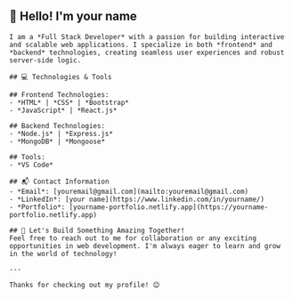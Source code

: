 ## 👋 Hello! I'm your name

    I am a *Full Stack Developer* with a passion for building interactive and scalable web applications. I specialize in both *frontend* and *backend* technologies, creating seamless user experiences and robust server-side logic.

    ## 💻 Technologies & Tools

    ## Frontend Technologies:
    - *HTML* | *CSS* | *Bootstrap* 
    - *JavaScript* | *React.js*

    ## Backend Technologies:
    - *Node.js* | *Express.js*  
    - *MongoDB* | *Mongoose*

    ## Tools:
    - *VS Code* 

    ## 📬 Contact Information
    - *Email*: [youremail@gmail.com](mailto:youremail@gmail.com)
    - *LinkedIn*: [your name](https://www.linkedin.com/in/yourname/)
    - *Portfolio*: [yourname-portfolio.netlify.app](https://yourname-portfolio.netlify.app)

    ## 🚀 Let's Build Something Amazing Together!
    Feel free to reach out to me for collaboration or any exciting opportunities in web development. I'm always eager to learn and grow in the world of technology!

    ---

    Thanks for checking out my profile! 😊

